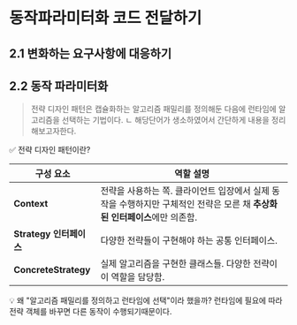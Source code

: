 
# 동작파라미터화 코드 전달하기

## 2.1 변화하는 요구사항에 대응하기

## 2.2 동작 파라미터화

> 전략 디자인 패턴은 캡슐화하는 알고리즘 패밀리를 정의해둔 다음에 런타임에 알고리즘을 선택하는 기법이다.
  ㄴ 해당단어가 생소하였어서 간단하게 내용을 정리해보고자한다.

✅ 전략 디자인 패턴이란?

| 구성 요소                | 역할 설명                                                               |
| -------------------- | ------------------------------------------------------------------- |
| **Context**          | 전략을 사용하는 쪽. 클라이언트 입장에서 실제 동작을 수행하지만 구체적인 전략은 모른 채 **추상화된 인터페이스**에만 의존함. |
| **Strategy 인터페이스**   | 다양한 전략들이 구현해야 하는 공통 인터페이스.                                          |
| **ConcreteStrategy** | 실제 알고리즘을 구현한 클래스들. 다양한 전략이 이 역할을 담당함.                               |

💡 왜 "알고리즘 패밀리를 정의하고 런타임에 선택"이라 했을까?
런타임에 필요에 따라 전략 객체를 바꾸면 다른 동작이 수행되기때문이다.
